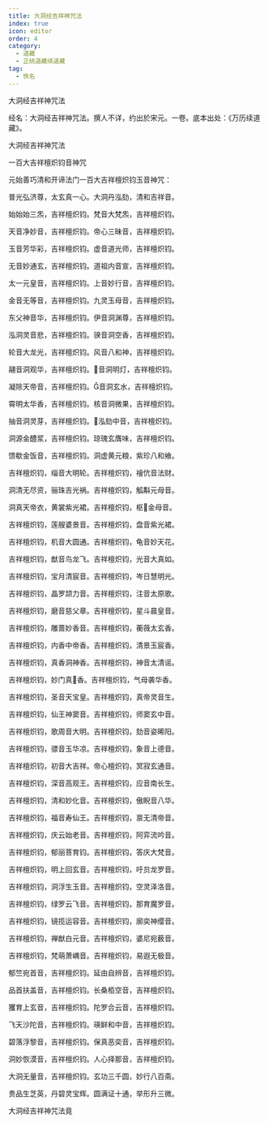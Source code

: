 ```yaml
---
title: 大洞经吉祥神咒法
index: true
icon: editor
order: 4
category:
  - 道藏
  - 正统道藏续道藏
tag:
  - 佚名
---
```


大洞经吉祥神咒法  

经名：大洞经吉祥神咒法。撰人不详，约出於宋元。一卷。底本出处：《万历续道藏》。  

大洞经吉祥神咒法  

一百大吉祥檀炽钧音神咒  

元始善巧清和开谛法门一百大吉祥檀炽钧玉音神咒：  

普光弘济尊，太玄真一心。大洞丹泓劾，清和吉祥音。  

始始始三炁，吉祥檀炽钧。梵音大梵炁，吉祥檀炽钧。  

天音净妙音，吉祥檀炽钧。帝心三昧音，吉祥檀炽钧。  

玉音芳华彩，吉祥檀炽钧。虚音道光师，吉祥檀炽钧。  

无音妙通玄，吉祥檀炽钧。道祖内音宣，吉祥檀炽钧。  

太一元皇音，吉祥檀炽钧。上音妙行音，吉祥檀炽钧。  

金音无等音，吉祥檀炽钧。九灵玉母音，吉祥檀炽钧。  

东父神音华，吉祥檀炽钧。伊音洞渊尊，吉祥檀炽钧。  

泓洞灵音悲，吉祥檀炽钧。骙音洞空香，吉祥檀炽钧。  

轮音大龙光，吉祥檀炽钧。风音八和神，吉祥檀炽钧。  

翮音洞观华，吉祥檀炽钧。音洞明灯，吉祥檀炽钧。  

凝除天帝音，吉祥檀炽钧。音洞玄水，吉祥檀炽钧。  

霄明太华香，吉祥檀炽钧。核音洞微果，吉祥檀炽钧。  

抽音洞灵芽，吉祥檀炽钧。泓劾中音，吉祥檀炽钧。  

洞源金醴浆，吉祥檀炽钧。琼瑰玄膺味，吉祥檀炽钧。  

馈欷金饭音，吉祥檀炽钧。洞虚黄元粮，紫珍八和飨。  

吉祥檀炽钧，缁音大明轮。吉祥檀炽钧，禬伉音法财。  

洞清无尽资，骊珠吉光祸。吉祥檀炽钧，觚斠元母音。  

洞真天帝衣，黄裳紫光裙。吉祥檀炽钧，枢金母音。  

吉祥檀炽钧，莲艘婆景音。吉祥檀炽钧，盘音紫光裙。  

吉祥檀炽钧，机音大圆通。吉祥檀炽钧，龟音妙天花。  

吉祥檀炽钧，猷音鸟龙飞。吉祥檀炽钧，光音大真如。  

吉祥檀炽钧，宝月清宸音。吉祥檀炽钧，岑日慧明光。  

吉祥檀炽钧，晶罗颉力音。吉祥檀炽钧，注音太原歌。  

吉祥檀炽钧，磨音慈父章。吉祥檀炽钧，星斗晨皇音。  

吉祥檀炽钧，雕蔷妙香音。吉祥檀炽钧，蘅薇太玄香。  

吉祥檀炽钧，内香中帝香。吉祥檀炽钧，清景玉宸香。  

吉祥檀炽钧，真香洞神香。吉祥檀炽钧，神音太清谣。  

吉祥檀炽钧，妙门真香。吉祥檀炽钧，气母袭华香。  

吉祥檀炽钧，圣音天宝皇。吉祥檀炽钧，真帝灵音生。  

吉祥檀炽钧，仙王神窦音。吉祥檀炽钧，师窦玄中音。  

吉祥檀炽钧，歌周音大明。吉祥檀炽钧，劾音姿晞阳。  

吉祥檀炽钧，骠音玉华凉。吉祥檀炽钧，象音上德音。  

吉祥檀炽钧，初音大吉祥。帝心檀炽钧，冥寂玄通音。  

吉祥檀炽钧，深音高观王。吉祥檀炽钧，应音南长生。  

吉祥檀炽钧，清和妙化音。吉祥檀炽钧，傲睨音八华。  

吉祥檀炽钧，福音寿仙王。吉祥檀炽钧，禀无清帝音。  

吉祥檀炽钧，庆云始老音。吉祥檀炽钧，阿弈流吟音。  

吉祥檀炽钧，郁丽菩育钧。吉祥檀炽钧，答庆大梵音。  

吉祥檀炽钧，明上回玄音。吉祥檀炽钧，吁贠龙罗音。  

吉祥檀炽钧，洞浮生玉音。吉祥檀炽钧，空灵泽洛音。  

吉祥檀炽钧，绿罗云飞音。吉祥檀炽钧，那育魔罗音。  

吉祥檀炽钧，镜揽运容音。吉祥檀炽钧，廓奕神缨音。  

吉祥檀炽钧，禅猷白元音。吉祥檀炽钧，婆尼宛薮音。  

吉祥檀炽钧，梵萌萧嵎音。吉祥檀炽钧，易遐无极音。  

郁竺宛首音，吉祥檀炽钧。延由自辨音，吉祥檀炽钧。  

品首扶盖音，吉祥檀炽钧。长桑栢空音，吉祥檀炽钧。  

玃育上玄音，吉祥檀炽钧。陀罗合云音，吉祥檀炽钧。  

飞天沙陀音，吉祥檀炽钧。瑛鲜和中音，吉祥檀炽钧。  

碧落浮黎音，吉祥檀炽钧。保真恶奕音，吉祥檀炽钧。  

洞妙恢漠音，吉祥檀炽钧。人心择那音，吉祥檀炽钧。  

大洞无量音，吉祥檀炽钧。玄功三千圆，妙行八百斋。  

贵品生芝英，丹碧灵宝辉。圆满证十通，举形升三微。  

大洞经吉祥神咒法竟  
